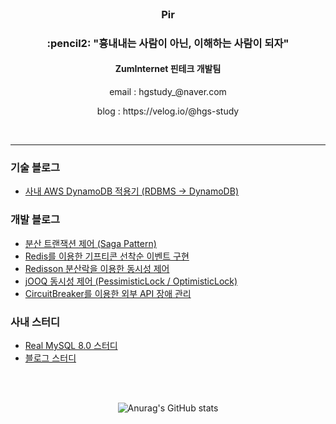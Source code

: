 
<!--
### Hi there 👋
**hgs-study/hgs-study** is a ✨ _special_ ✨ repository because its `README.md` (this file) appears on your GitHub profile.

Here are some ideas to get you started:

- 🔭 I’m currently working on ...
- 🌱 I’m currently learning ...
- 👯 I’m looking to collaborate on ...
- 🤔 I’m looking for help with ...
- 💬 Ask me about ...
- 📫 How to reach me: ...
- 😄 Pronouns: ...
- ⚡ Fun fact: ...
-->
<br>
<h3 align='center'>Pir</h3>
<h3 align='center'>:pencil2: "흉내내는 사람이 아닌, 이해하는 사람이 되자"</h3>
<h4 align='center'> ZumInternet 핀테크 개발팀 </h4>
<p align='center'> email : hgstudy_@naver.com </p>
<p align='center'> blog : https://velog.io/@hgs-study </p>
<br>

----
<h3>기술 블로그</h3>

 + [사내 AWS DynamoDB 적용기 (RDBMS -> DynamoDB)](https://zuminternet.github.io/DynamoDB)

<h3>개발 블로그</h3>

 + [분산 트랜잭션 제어 (Saga Pattern)](https://velog.io/@hgs-study/saga-1)
 + [Redis를 이용한 기프티콘 선착순 이벤트 구현](https://velog.io/@hgs-study/redis-sorted-set)
 + [Redisson 분산락을 이용한 동시성 제어](https://velog.io/@hgs-study/redisson-distributed-lock)
 + [jOOQ 동시성 제어 (PessimisticLock / OptimisticLock)](https://velog.io/@hgs-study/jOOQ-Concurrency-Controll)
 + [CircuitBreaker를 이용한 외부 API 장애 관리](https://velog.io/@hgs-study/CircuitBreaker)

<h3>사내 스터디</h3>

 + [Real MySQL 8.0 스터디](https://github.com/zunior-study/real-mysql-study)
 + [블로그 스터디](https://github.com/zum-study/zum-blog-study)
  
<br>

<br>

<div align='center'>
 
 ![Anurag's GitHub stats](https://github-readme-stats.vercel.app/api?username=hgs-study&show_icons=true&theme=radical)
 
</div>
